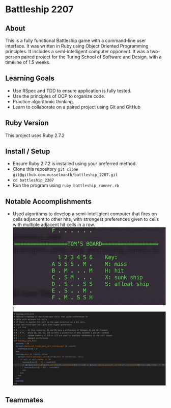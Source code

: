 # Battleship 2207

## About

This is a fully functional Battleship game with a command-line user interface. It was written in Ruby using Object Oriented Programming principles. It includes a semi-intelligent computer opponent. It was a two-person paired project for the Turing School of Software and Design, with a timeline of 1.5 weeks.

## Learning Goals

- Use RSpec and TDD to ensure application is fully tested.
- Use the principles of OOP to organize code.
- Practice algorithmic thinking.
- Learn to collaborate on a paired project using Git and GitHub

## Ruby Version

This project uses Ruby 2.7.2

## Install / Setup

- Ensure Ruby 2.7.2 is installed using your preferred method.
- Clone this repository `git clone git@github.com:musselmanth/battleship_2207.git`
- `cd battleship_2207`
- Run the program using `ruby battleship_runner.rb`

## Notable Accomplishments

- Used algorithms to develop a semi-intelligient computer that fires on cells adjancent to other hits, with strongest preferences given to cells with multiple adjacent hit cells in a row.
  ![Computer AI exmaple](/readme_images/computer-behavior.gif)]
  ![Heatmap Code Screenshot](/readme_images/heatmap.png)

## Teammates
